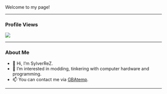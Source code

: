 Welcome to my page!

---
### Profile Views
![](https://komarev.com/ghpvc/?username=M4x1mumReZ)

---
### About Me

- 👋 Hi, I’m SylverReZ.
- 👀 I’m interested in modding, tinkering with computer hardware and programming.
- 📫 You can contact me via [GBAtemp](https://gbatemp.net/members/sylverrez.610331/).
---
